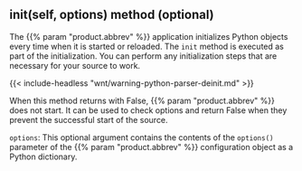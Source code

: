---
---
<!-- DISCLAIMER: This file is based on the syslog-ng Open Source Edition documentation https://github.com/balabit/syslog-ng-ose-guides/commit/2f4a52ee61d1ea9ad27cb4f3168b95408fddfdf2 and is used under the terms of The syslog-ng Open Source Edition Documentation License. The file has been modified by Axoflow. -->

## init(self, options) method (optional)

The {{% param "product.abbrev" %}} application initializes Python objects every time when it is started or reloaded. The `init` method is executed as part of the initialization. You can perform any initialization steps that are necessary for your source to work.

{{< include-headless "wnt/warning-python-parser-deinit.md" >}}

When this method returns with False, {{% param "product.abbrev" %}} does not start. It can be used to check options and return False when they prevent the successful start of the source.

`options`: This optional argument contains the contents of the `options()` parameter of the {{% param "product.abbrev" %}} configuration object as a Python dictionary.

